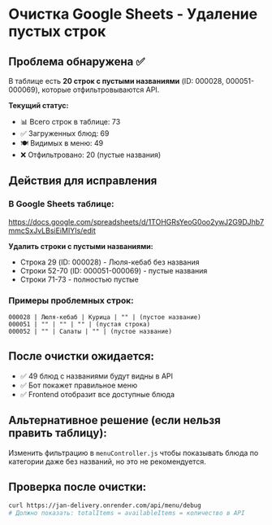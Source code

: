# Очистка Google Sheets - Удаление пустых строк

## Проблема обнаружена ✅
В таблице есть **20 строк с пустыми названиями** (ID: 000028, 000051-000069), которые отфильтровываются API.

**Текущий статус:**
- 📊 Всего строк в таблице: 73
- ✅ Загруженных блюд: 69  
- 🍽️ Видимых в меню: 49
- ❌ Отфильтровано: 20 (пустые названия)

## Действия для исправления

### В Google Sheets таблице:
https://docs.google.com/spreadsheets/d/1TOHGRsYeoG0oo2ywJ2G9DJhb7mmcSxJvLBsiEiMIYIs/edit

**Удалить строки с пустыми названиями:**
- Строка 29 (ID: 000028) - Люля-кебаб без названия
- Строки 52-70 (ID: 000051-000069) - пустые названия
- Строки 71-73 - полностью пустые

### Примеры проблемных строк:
```
000028 | Люля-кебаб | Курица | "" | (пустое название)
000051 | "" | "" | "" | (пустая строка)  
000052 | "" | Салаты | "" | (пустое название)
```

## После очистки ожидается:
- ✅ 49 блюд с названиями будут видны в API
- ✅ Бот покажет правильное меню
- ✅ Frontend отобразит все доступные блюда

## Альтернативное решение (если нельзя править таблицу):
Изменить фильтрацию в `menuController.js` чтобы показывать блюда по категории даже без названий, но это не рекомендуется.

## Проверка после очистки:
```bash
curl https://jan-delivery.onrender.com/api/menu/debug
# Должно показать: totalItems = availableItems = количество в API
```